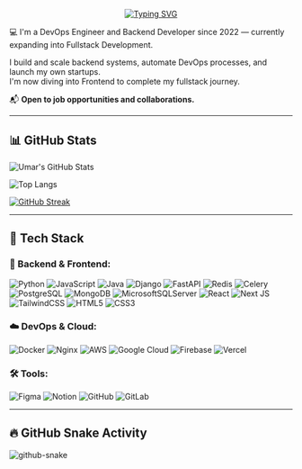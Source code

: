 <p align="center">
  <a href="https://git.io/typing-svg">
    <img 
      src="https://readme-typing-svg.demolab.com?font=Fira+Code&size=28&pause=1000&color=F70000&center=true&vCenter=true&width=600&lines=Umar+Kasenov" 
      alt="Typing SVG" />
  </a>
</p>

💻 I'm a DevOps Engineer and Backend Developer since 2022 — currently expanding into Fullstack Development.

I build and scale backend systems, automate DevOps processes, and launch my own startups.  
I'm now diving into Frontend to complete my fullstack journey.  

📬 **Open to job opportunities and collaborations.**

---

## 📊 GitHub Stats

![Umar's GitHub Stats](https://github-readme-stats.vercel.app/api?username=Username112233445566&show_icons=true&title_color=FF0000&icon_color=FF0000&text_color=FFFFFF&bg_color=000000)

![Top Langs](https://github-readme-stats.vercel.app/api/top-langs/?username=Username112233445566&layout=compact&title_color=FF0000&text_color=FFFFFF&bg_color=000000)

[![GitHub Streak](https://streak-stats.demolab.com?user=Username112233445566&theme=dark&ring=FF0000&fire=FF0000&currStreakLabel=FF0000&sideLabels=FF0000&dates=FFFFFF&background=000000)](https://git.io/streak-stats)

---

## 🧠 Tech Stack

### 🚀 Backend & Frontend:
![Python](https://img.shields.io/badge/python-%233776AB.svg?style=for-the-badge&logo=python&logoColor=white)
![JavaScript](https://img.shields.io/badge/javascript-%23F7DF1E.svg?style=for-the-badge&logo=javascript&logoColor=black)
![Java](https://img.shields.io/badge/java-%23ED8B00.svg?style=for-the-badge&logo=java&logoColor=white)
![Django](https://img.shields.io/badge/django-%23092E20.svg?style=for-the-badge&logo=django&logoColor=white)
![FastAPI](https://img.shields.io/badge/fastapi-%2300C7B7.svg?style=for-the-badge&logo=fastapi&logoColor=white)
![Redis](https://img.shields.io/badge/redis-%23DC382D.svg?style=for-the-badge&logo=redis&logoColor=white)
![Celery](https://img.shields.io/badge/celery-%2338813D.svg?style=for-the-badge&logo=celery&logoColor=white)
![PostgreSQL](https://img.shields.io/badge/postgresql-%23316192.svg?style=for-the-badge&logo=postgresql&logoColor=white)
![MongoDB](https://img.shields.io/badge/MongoDB-%234ea94b.svg?style=for-the-badge&logo=mongodb&logoColor=white)
![MicrosoftSQLServer](https://img.shields.io/badge/Microsoft%20SQL%20Server-CC2927?style=for-the-badge&logo=microsoft%20sql%20server&logoColor=white)
![React](https://img.shields.io/badge/react-%2320232a.svg?style=for-the-badge&logo=react&logoColor=%2361DAFB)
![Next JS](https://img.shields.io/badge/Next-black?style=for-the-badge&logo=next.js&logoColor=white)
![TailwindCSS](https://img.shields.io/badge/tailwindcss-%2338B2AC.svg?style=for-the-badge&logo=tailwind-css&logoColor=white)
![HTML5](https://img.shields.io/badge/html5-%23E34F26.svg?style=for-the-badge&logo=html5&logoColor=white)
![CSS3](https://img.shields.io/badge/css3-%231572B6.svg?style=for-the-badge&logo=css3&logoColor=white)

### ☁️ DevOps & Cloud:
![Docker](https://img.shields.io/badge/docker-%230db7ed.svg?style=for-the-badge&logo=docker&logoColor=white)
![Nginx](https://img.shields.io/badge/nginx-%23009639.svg?style=for-the-badge&logo=nginx&logoColor=white)
![AWS](https://img.shields.io/badge/AWS-%23FF9900.svg?style=for-the-badge&logo=amazon-aws&logoColor=white)
![Google Cloud](https://img.shields.io/badge/GoogleCloud-%234285F4.svg?style=for-the-badge&logo=google-cloud&logoColor=white)
![Firebase](https://img.shields.io/badge/Firebase-039BE5?style=for-the-badge&logo=Firebase&logoColor=white)
![Vercel](https://img.shields.io/badge/vercel-%23000000.svg?style=for-the-badge&logo=vercel&logoColor=white)

### 🛠 Tools:
![Figma](https://img.shields.io/badge/figma-%23F24E1E.svg?style=for-the-badge&logo=figma&logoColor=white)
![Notion](https://img.shields.io/badge/Notion-%23000000.svg?style=for-the-badge&logo=notion&logoColor=white)
![GitHub](https://img.shields.io/badge/github-%23121011.svg?style=for-the-badge&logo=github&logoColor=white)
![GitLab](https://img.shields.io/badge/gitlab-%23FC6D26.svg?style=for-the-badge&logo=gitlab&logoColor=white)

---

## 🔥 GitHub Snake Activity

<picture>
  <source media="(prefers-color-scheme: dark)" srcset="https://raw.githubusercontent.com/tobiasmeyhoefer/tobiasmeyhoefer/output/github-snake-dark.svg" />
  <source media="(prefers-color-scheme: light)" srcset="https://raw.githubusercontent.com/tobiasmeyhoefer/tobiasmeyhoefer/output/github-snake.svg" />
  <img alt="github-snake" src="https://raw.githubusercontent.com/tobiasmeyhoefer/tobiasmeyhoefer/output/github-snake.svg" />
</picture>

